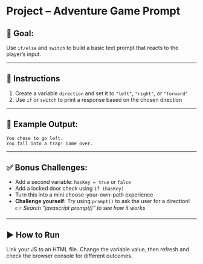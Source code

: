 # Project – Adventure Game Prompt

## 🧠 Goal:
Use `if/else` and `switch` to build a basic text prompt that reacts to the player’s input.

---

## 🔧 Instructions

1. Create a variable `direction` and set it to `"left"`, `"right"`, or `"forward"`
2. Use `if` or `switch` to print a response based on the chosen direction

---

## 🧪 Example Output:
```
You chose to go left.
You fall into a trap! Game over.
```

---

## ✅ Bonus Challenges:
- Add a second variable: `hasKey = true` or `false`
- Add a locked door check using `if (hasKey)`
- Turn this into a mini choose-your-own-path experience
- **Challenge yourself:** Try using `prompt()` to ask the user for a direction!  
  👉 *Search "javascript prompt()" to see how it works*

---

## ▶️ How to Run

Link your JS to an HTML file. Change the variable value, then refresh and check the browser console for different outcomes.
